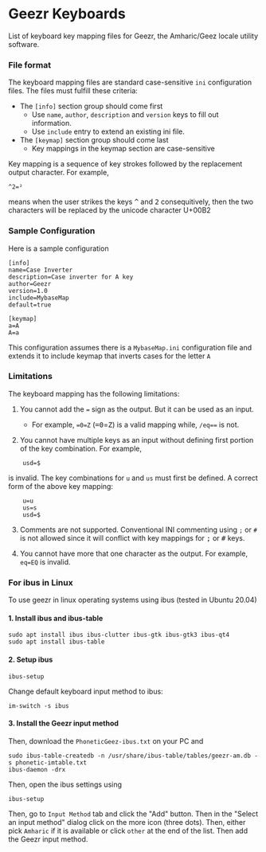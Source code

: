 # Geezr Keyboards

List of keyboard key mapping files for Geezr, the Amharic/Geez locale utility software.

### File format

The keyboard mapping files are standard case-sensitive `ini` configuration files. The files must fulfill these criteria:

* The `[info]` section group should come first
	* Use `name`, `author`, `description` and `version` keys to fill out information.
	* Use `include` entry to extend an existing ini file.
* The `[keymap]` section group should come last
	* Key mappings in the keymap section are case-sensitive

Key mapping is a sequence of key strokes followed by the replacement output character. For example,

```
^2=²
```

means when the user strikes the keys <kbd>^</kbd> and <kbd>2</kbd> consequitively, 
then the two characters will be replaced by the unicode character U+00B2

### Sample Configuration

Here is a sample configuration

```
[info]
name=Case Inverter
description=Case inverter for A key
author=Geezr
version=1.0
include=MybaseMap
default=true

[keymap]
a=A
A=a
```

This configuration assumes there is a `MybaseMap.ini` configuration file and extends it to include keymap that inverts cases for the letter `A`

### Limitations

The keyboard mapping has the following limitations:

1. You cannot add the `=` sign as the output. But it can be used as an input.
	* For example, `=0=Z` (<kbd>=</kbd><kbd>0</kbd>=<kbd>Z</kbd>) is a valid mapping while, `/eq==` is not.

2. You cannot have multiple keys as an input without defining first portion of the key combination. For example,


```
	usd=$
```

is invalid. The key combinations for `u` and `us` must first be defined. A correct form of the above key mapping:

```
	u=u
	us=s
	usd=$
```

3. Comments are not supported. Conventional INI commenting using `;` or `#` is not allowed since it will conflict with key mappings for <kbd>;</kbd> or <kbd>#</kbd> keys.

4. You cannot have more that one character as the output. For example, `eq=EQ` is invalid.

### For ibus in Linux

To use geezr in linux operating systems using ibus (tested in Ubuntu 20.04)

#### 1. Install ibus and ibus-table

```shell
sudo apt install ibus ibus-clutter ibus-gtk ibus-gtk3 ibus-qt4
sudo apt install ibus-table
```

#### 2. Setup ibus

```shell
ibus-setup
```

Change default keyboard input method to ibus:

```shell
im-switch -s ibus
```

#### 3. Install the Geezr input method

Then, download the `PhoneticGeez-ibus.txt` on your PC and

```shell
sudo ibus-table-createdb -n /usr/share/ibus-table/tables/geezr-am.db -s phonetic-imtable.txt
ibus-daemon -drx
```

Then, open the ibus settings using

```shell
ibus-setup
```

Then, go to `Input Method` tab and click the "Add" button. Then in the "Select an input method" dialog click on the more icon (three dots). Then, either pick `Amharic` if it is available or click `other` at the end of the list. Then add the Geezr input method.